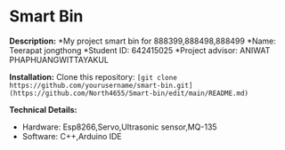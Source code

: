 # Smart Bin

**Description:**
*My project smart bin for 888399,888498,888499
*Name: Teerapat jongthong
*Student ID: 642415025
*Project advisor: ANIWAT PHAPHUANGWITTAYAKUL


**Installation:**
Clone this repository: `[git clone https://github.com/yourusername/smart-bin.git](https://github.com/North4655/Smart-bin/edit/main/README.md)`


**Technical Details:**
* Hardware: Esp8266,Servo,Ultrasonic sensor,MQ-135
* Software: C++,Arduino IDE
